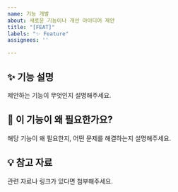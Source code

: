 ```yaml
---
name: 기능 개발
about: 새로운 기능이나 개선 아이디어 제안
title: "[FEAT]"
labels: "✨ Feature"
assignees: ''

---
```


## ✨ 기능 설명
제안하는 기능이 무엇인지 설명해주세요.

## 🤔 이 기능이 왜 필요한가요?
해당 기능이 왜 필요한지, 어떤 문제를 해결하는지 설명해주세요.

## 💡 참고 자료
관련 자료나 링크가 있다면 첨부해주세요.
